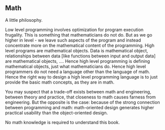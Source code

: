 ## Math

A little philosophy.

Low level programming involves optimization for program execution frugality. This is
something that mathematicians do not do. But as we go higher in level - we leave such
aspects of the program and instead concentrate more on the mathematical content of the
programming. High level programs are mathematical objects. Data is mathematical object,
relationships between data [like functions between input and output data] are mathematical
objects, .... Hence high level programming is defining mathematical objects, just what
mathematicians do. Hence high level programmers do not need a language other than the
language of math. Hence the right way to design a high level programming language is to just
provide the basic math concepts, as they are in math.

You may suspect that a trade-off exists between math and engineering, between theory and
practice, that closeness to math causes farness from engineering. But the opposite is the
case: because of the strong connection between programming and math: math-oriented
design generates higher practical usability than the object-oriented design.

No math knowledge is required to understand this book.